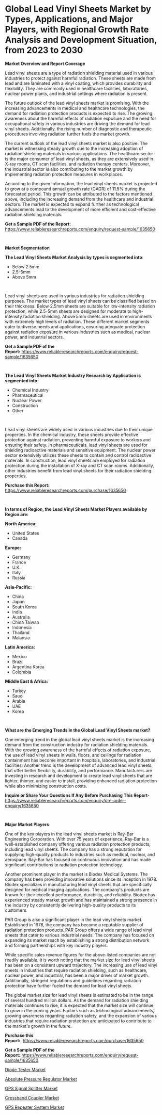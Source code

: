 <p><h1>Global Lead Vinyl Sheets Market by Types, Applications, and Major Players, with Regional Growth Rate Analysis and Development Situation, from 2023 to 2030</h1></p><p><strong>Market Overview and Report Coverage</strong></p>
<p><p>Lead vinyl sheets are a type of radiation shielding material used in various industries to protect against harmful radiation. These sheets are made from lead and are laminated with a vinyl coating, which provides durability and flexibility. They are commonly used in healthcare facilities, laboratories, nuclear power plants, and industrial settings where radiation is present.</p><p>The future outlook of the lead vinyl sheets market is promising. With the increasing advancements in medical and healthcare technologies, the demand for radiation protection products is expected to rise. The growing awareness about the harmful effects of radiation exposure and the need for occupational safety in various industries are driving the demand for lead vinyl sheets. Additionally, the rising number of diagnostic and therapeutic procedures involving radiation further fuels the market growth.</p><p>The current outlook of the lead vinyl sheets market is also positive. The market is witnessing steady growth due to the increasing adoption of radiation shielding materials in various applications. The healthcare sector is the major consumer of lead vinyl sheets, as they are extensively used in X-ray rooms, CT scan facilities, and radiation therapy centers. Moreover, the industrial sector is also contributing to the market growth by implementing radiation protection measures in workplaces.</p><p>According to the given information, the lead vinyl sheets market is projected to grow at a compound annual growth rate (CAGR) of 11.5% during the forecasted period. This growth can be attributed to the factors mentioned above, including the increasing demand from the healthcare and industrial sectors. The market is expected to expand further as technological advancements lead to the development of more efficient and cost-effective radiation shielding materials.</p></p>
<p><strong>Get a Sample PDF of the Report:</strong> <a href="https://www.reliableresearchreports.com/enquiry/request-sample/1635650">https://www.reliableresearchreports.com/enquiry/request-sample/1635650</a></p>
<p>&nbsp;</p>
<p><strong>Market Segmentation</strong></p>
<p><strong>The Lead Vinyl Sheets Market Analysis by types is segmented into:</strong></p>
<p><ul><li>Below 2.5mm</li><li>2.5-5mm</li><li>Above 5mm</li></ul></p>
<p>&nbsp;</p>
<p><p>Lead vinyl sheets are used in various industries for radiation shielding purposes. The market types of lead vinyl sheets can be classified based on their thickness. Below 2.5mm sheets are suitable for low-intensity radiation protection, while 2.5-5mm sheets are designed for moderate to high-intensity radiation shielding. Above 5mm sheets are used in environments with extremely high levels of radiation. These different market segments cater to diverse needs and applications, ensuring adequate protection against radiation exposure in various industries such as medical, nuclear power, and industrial sectors.</p></p>
<p><strong>Get a Sample PDF of the Report:</strong>&nbsp;<a href="https://www.reliableresearchreports.com/enquiry/request-sample/1635650">https://www.reliableresearchreports.com/enquiry/request-sample/1635650</a></p>
<p>&nbsp;</p>
<p><strong>The Lead Vinyl Sheets Market Industry Research by Application is segmented into:</strong></p>
<p><ul><li>Chemical Industry</li><li>Pharmaceutical</li><li>Nuclear Power</li><li>Construction</li><li>Other</li></ul></p>
<p>&nbsp;</p>
<p><p>Lead vinyl sheets are widely used in various industries due to their unique properties. In the chemical industry, these sheets provide effective protection against radiation, preventing harmful exposure to workers and ensuring their safety. In pharmaceuticals, lead vinyl sheets are used for shielding radioactive materials and sensitive equipment. The nuclear power sector extensively utilizes these sheets to contain and control radioactive materials. In construction, lead vinyl sheets are employed for radiation protection during the installation of X-ray and CT scan rooms. Additionally, other industries benefit from lead vinyl sheets for their radiation shielding properties.</p></p>
<p><strong>Purchase this Report:</strong>&nbsp; <a href="https://www.reliableresearchreports.com/purchase/1635650">https://www.reliableresearchreports.com/purchase/1635650</a></p>
<p>&nbsp;</p>
<p><strong>In terms of Region, the Lead Vinyl Sheets Market Players available by Region are:</strong></p>
<p>
    <p> <strong> North America: </strong>
        <ul>
            <li>United States</li>
            <li>Canada</li>
        </ul>
        </p> 
    <p> <strong> Europe: </strong>
        <ul>
            <li>Germany</li>
            <li>France</li>
            <li>U.K.</li>
            <li>Italy</li>
            <li>Russia</li>
        </ul>
        </p> 
    <p> <strong> Asia-Pacific: </strong>
        <ul>
            <li>China</li>
            <li>Japan</li>
            <li>South Korea</li>
            <li>India</li>
            <li>Australia</li>
            <li>China Taiwan</li>
            <li>Indonesia</li>
            <li>Thailand</li>
            <li>Malaysia</li>
        </ul>
        </p> 
    <p> <strong> Latin America: </strong>
        <ul>
            <li>Mexico</li>
            <li>Brazil</li>
            <li>Argentina Korea</li>
            <li>Colombia</li>
        </ul>
        </p> 
    <p> <strong> Middle East & Africa: </strong>
        <ul>
            <li>Turkey</li>
            <li>Saudi</li>
            <li>Arabia</li>
            <li>UAE</li>
            <li>Korea</li>
        </ul>
    </p>
    </p>
<p>&nbsp;</p>
<p><strong>What are the Emerging Trends in the Global Lead Vinyl Sheets market?</strong></p>
<p><p>One emerging trend in the global lead vinyl sheets market is the increasing demand from the construction industry for radiation shielding materials. With the growing awareness of the harmful effects of radiation exposure, the use of lead vinyl sheets in walls, floors, and ceilings for radiation containment has become important in hospitals, laboratories, and industrial facilities. Another trend is the development of advanced lead vinyl sheets that offer better flexibility, durability, and performance. Manufacturers are investing in research and development to create lead vinyl sheets that are lighter, thinner, and easier to install, providing enhanced radiation protection while also minimizing construction costs.</p></p>
<p><strong>Inquire or Share Your Questions If Any Before Purchasing This Report</strong>- <a href="https://www.reliableresearchreports.com/enquiry/pre-order-enquiry/1635650">https://www.reliableresearchreports.com/enquiry/pre-order-enquiry/1635650</a></p>
<p>&nbsp;</p>
<p><strong>Major Market Players</strong></p>
<p><p>One of the key players in the lead vinyl sheets market is Ray-Bar Engineering Corporation. With over 75 years of experience, Ray-Bar is a well-established company offering various radiation protection products, including lead vinyl sheets. The company has a strong reputation for supplying high-quality products to industries such as medical, nuclear, and aerospace. Ray-Bar has focused on continuous innovation and has made significant contributions to radiation protection technology.</p><p>Another prominent player in the market is Biodex Medical Systems. The company has been providing innovative solutions since its inception in 1978. Biodex specializes in manufacturing lead vinyl sheets that are specifically designed for medical imaging applications. The company's products are known for their excellent performance, durability, and reliability. Biodex has experienced steady market growth and has maintained a strong presence in the industry by consistently delivering high-quality products to its customers.</p><p>PAR Group is also a significant player in the lead vinyl sheets market. Established in 1978, the company has become a reputable supplier of radiation protection products. PAR Group offers a wide range of lead vinyl sheets that cater to various industrial needs. The company has focused on expanding its market reach by establishing a strong distribution network and forming partnerships with key industry players.</p><p>While specific sales revenue figures for the above-listed companies are not readily available, it is worth noting that the market size for lead vinyl sheets has been on a consistent upward trajectory. The increasing use of lead vinyl sheets in industries that require radiation shielding, such as healthcare, nuclear power, and industrial, has been a major driver of market growth. Additionally, stringent regulations and guidelines regarding radiation protection have further fueled the demand for lead vinyl sheets.</p><p>The global market size for lead vinyl sheets is estimated to be in the range of several hundred million dollars. As the demand for radiation shielding materials continues to rise, it is expected that the market size will continue to grow in the coming years. Factors such as technological advancements, growing awareness regarding radiation safety, and the expansion of various industries that require radiation protection are anticipated to contribute to the market's growth in the future.</p></p>
<p><strong>Purchase this Report:</strong>&nbsp;&nbsp;<a href="https://www.reliableresearchreports.com/purchase/1635650">https://www.reliableresearchreports.com/purchase/1635650</a></p>
<p></p>
<p><strong>Get a Sample PDF of the Report:</strong>&nbsp;<a href="https://www.reliableresearchreports.com/enquiry/request-sample/1635650">https://www.reliableresearchreports.com/enquiry/request-sample/1635650</a></p>
<p><p><a href="https://medium.com/@graycehuels/diode-tester-market-research-report-its-history-and-forecast-2023-to-2030-f20195d26ab9">Diode Tester Market</a></p><p><a href="https://medium.com/@albertakoss2023/absolute-pressure-regulator-market-size-and-market-trends-complete-industry-overview-2023-to-2030-d607fcb90ab3">Absolute Pressure Regulator Market</a></p><p><a href="https://medium.com/@janbogisich/gps-signal-splitter-market-exploring-market-share-market-trends-and-future-growth-ca62c7da21c6">GPS Signal Splitter Market</a></p><p><a href="https://medium.com/@cullenblick/crossband-coupler-market-comprehensive-assessment-by-type-application-and-geography-a65054e7813b">Crossband Coupler Market</a></p><p><a href="https://medium.com/@jenniebrown07/gps-repeater-system-market-size-market-outlook-and-market-forecast-2023-to-2030-192289cccf43">GPS Repeater System Market</a></p></p>